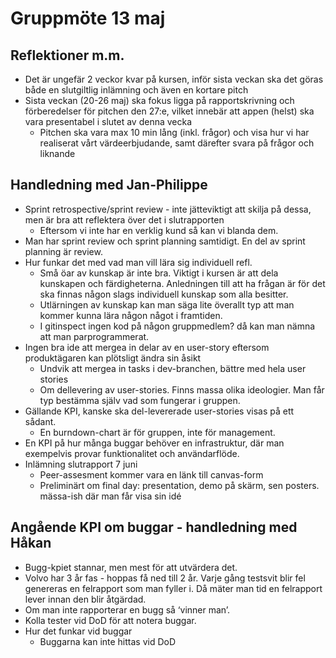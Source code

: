 # Gruppmöte 13 maj

## Reflektioner m.m.

- Det är ungefär 2 veckor kvar på kursen, inför sista veckan ska det göras både en slutgiltlig inlämning och även en kortare pitch
- Sista veckan (20-26 maj) ska fokus ligga på rapportskrivning och förberedelser för pitchen den 27:e, vilket innebär att appen (helst) ska vara presentabel i slutet av denna vecka
  - Pitchen ska vara max 10 min lång (inkl. frågor) och visa hur vi har realiserat vårt värdeerbjudande, samt därefter svara på frågor och liknande

## Handledning med Jan-Philippe

- Sprint retrospective/sprint review - inte jätteviktigt att skilja på dessa, men är bra att reflektera över det i slutrapporten
  - Eftersom vi inte har en verklig kund så kan vi blanda dem.
- Man har sprint review och sprint planning samtidigt. En del av sprint planning är review.
- Hur funkar det med vad man vill lära sig individuell refl.
  - Små öar av kunskap är inte bra. Viktigt i kursen är att dela kunskapen och färdigheterna. Anledningen till att ha frågan är för det ska finnas någon slags individuell kunskap som alla besitter.
  - Utlärningen av kunskap kan man säga lite överallt typ att man kommer kunna lära någon något i framtiden.
  - I gitinspect ingen kod på någon gruppmedlem? då kan man nämna att man parprogrammerat.
- Ingen bra ide att mergea in delar av en user-story eftersom produktägaren kan plötsligt ändra sin åsikt
  - Undvik att mergea in tasks i dev-branchen, bättre med hela user stories
  - Om dellevering av user-stories. Finns massa olika ideologier. Man får typ bestämma själv vad som fungerar i gruppen.
- Gällande KPI, kanske ska del-levererade user-stories visas på ett sådant.
  - En burndown-chart är för gruppen, inte för management.
- En KPI på hur många buggar behöver en infrastruktur, där man exempelvis provar funktionalitet och användarflöde.
- Inlämning slutrapport 7 juni
  - Peer-assesment kommer vara en länk till canvas-form
  - Preliminärt om final day: presentation, demo på skärm, sen posters. mässa-ish där man får visa sin idé

## Angående KPI om buggar - handledning med Håkan

- Bugg-kpiet stannar, men mest för att utvärdera det.
- Volvo har 3 år fas - hoppas få ned till 2 år. Varje gång testsvit blir fel genereras en felrapport som man fyller i. Då mäter man tid en felrapport lever innan den blir åtgärdad.
- Om man inte rapporterar en bugg så ‘vinner man’.
- Kolla tester vid DoD för att notera buggar.
- Hur det funkar vid buggar
  - Buggarna kan inte hittas vid DoD
